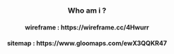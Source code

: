 <h3 align="center">
Who am i ?
</h3>

<h4 align="center">
wireframe : https://wireframe.cc/4Hwurr
</h4>

<h4 align="center">
sitemap : https://www.gloomaps.com/ewX3QQKR47
</h4>

